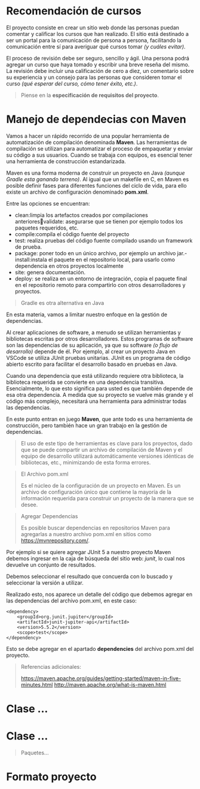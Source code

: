 # Recomendación de cursos

El proyecto consiste en crear un sitio web donde las personas puedan comentar y calificar los cursos que han realizado. El sitio está destinado a ser un portal para la comunicación de persona a persona, facilitando la comunicación entre sí para averiguar qué cursos tomar *(y cuáles evitar)*.

El proceso de revisión debe ser seguro, sencillo y ágil. Una persona podrá agregar un curso que haya tomado y escribir una breve reseña del mismo. La revisión debe incluir una calificación de cero a diez, un comentario sobre su experiencia y un consejo para las personas que consideren tomar el curso *(qué esperar del curso, cómo tener éxito, etc.)*.

> Piense en la **especificación de requisitos del proyecto**.

# Manejo de dependecias con Maven

Vamos a hacer un rápido recorrido de una popular herramienta de automatización de compilación denominada **Maven**. Las herramientas de compilación se utilizan para automatizar el proceso de empaquetar y enviar su código a sus usuarios. Cuando se trabaja con equipos, es esencial tener una herramienta de construcción estandarizada.

Maven  es una forma  moderna  de  construir  un  proyecto en Java *(aunque Gradle esta ganando terreno)*. Al  igual  que un makefile en C, en Maven es posible definir fases para diferentes funciones del ciclo de vida, para ello existe un archivo de configuración denominado **pom.xml**.

Entre las opciones se encuentran:
- clean:limpia los artefactos creados por compilaciones anterioresvalidate:  asegurarse  que  se  tienen  por  ejemplo  todos  los  paquetes  requeridos, etc.
- compile:compila el código fuente del proyecto
- test: realiza  pruebas del  código  fuente  compilado  usando  un framework de prueba.
- package: poner todo en un único archivo, por ejemplo un archivo jar.- install:instala  el  paquete  en  el  repositorio  local,  para  usarlo  como  dependencia en otros proyectos localmente
- site: genera documentación.
- deploy: se  realiza en  un  entorno  de  integración,  copia  el  paquete final  en  el repositorio remoto para compartirlo con otros desarrolladores y proyectos.


> Gradle es otra alternativa en Java

En esta materia, vamos a limitar nuestro enfoque en la gestión de dependencias.

Al crear aplicaciones de software, a menudo se utilizan herramientas y bibliotecas escritas por otros desarrolladores. Estos programas de software son las dependencias de su aplicación, ya que su software *(o flujo de desarrollo)* depende de él. Por ejemplo, al crear un proyecto Java en VSCode se utiliza JUnit pruebas unitarias. JUnit es un programa de código abierto escrito para facilitar el desarrollo basado en pruebas en Java.

Cuando una dependencia que está utilizando requiere otra biblioteca, la biblioteca requerida se convierte en una dependencia transitiva. Esencialmente, lo que esto significa para usted es que también depende de esa otra dependencia. A medida que su proyecto se vuelve más grande y el código más complejo, necesitará una herramienta para administrar todas las dependencias.

En este punto entran en juego **Maven**, que ante todo es una herramienta de construcción, pero también hace un gran trabajo en la gestión de dependencias. 

> El  uso  de  este  tipo  de  herramientas  es  clave  para  los  proyectos,  dado  que  se  puede compartir un  archivo  de  compilación  de  Maven  y el equipo de  desarrollo utilizará automáticamente  versiones  idénticas  de  bibliotecas,  etc.,  minimizando de  esta  forma errores.

> El Archivo pom.xml
> 
> Es  el  núcleo  de  la  configuración  de  un  proyecto  en  Maven.  Es  un  archivo  de configuración único que contiene la mayoría de la información requerida para construir un proyecto de la manera que se desee.

> Agregar Dependencias
>
> Es posible buscar dependencias en repositorios Maven para agregarlas a nuestro archivo pom.xml en sitios como https://mvnrepository.com/.

Por ejemplo si se quiere agregar JUnit 5 a nuestro proyecto Maven debemos ingresar en la caja de búsqueda del sitio web: *junit*, lo cual nos devuelve un conjunto de resultados.

Debemos seleccionar el resultado que concuerda con lo buscado y seleccionar la versión a utilizar.

Realizado esto, nos aparece un detalle del código que debemos agregar en las dependencias del archivo pom.xml, en este caso:

```
<dependency>
    <groupId>org.junit.jupiter</groupId>
    <artifactId>junit-jupiter-api</artifactId>
    <version>5.5.2</version>
    <scope>test</scope>
</dependency>
```

Esto se debe agregar en el apartado **dependencies** del archivo pom.xml del proyecto.

> Referencias adicionales:
> 
> https://maven.apache.org/guides/getting-started/maven-in-five-minutes.html
> http://maven.apache.org/what-is-maven.html

# Clase ...

# Clase ...

> Paquetes... 

# Formato proyecto
